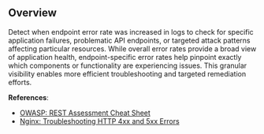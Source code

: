 ## Overview

Detect when endpoint error rate was increased in logs to check for specific application failures, problematic API endpoints, or targeted attack patterns affecting particular resources. While overall error rates provide a broad view of application health, endpoint-specific error rates help pinpoint exactly which components or functionality are experiencing issues. This granular visibility enables more efficient troubleshooting and targeted remediation efforts.

**References**:
- [OWASP: REST Assessment Cheat Sheet](https://cheatsheetseries.owasp.org/cheatsheets/REST_Assessment_Cheat_Sheet.html)
- [Nginx: Troubleshooting HTTP 4xx and 5xx Errors](https://www.nginx.com/blog/troubleshooting-network-issues/)